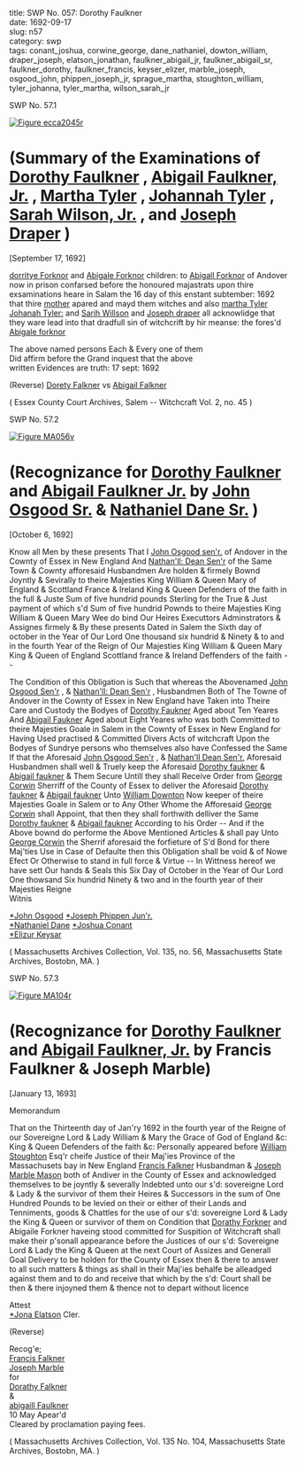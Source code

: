 title: SWP No. 057: Dorothy Faulkner  
date: 1692-09-17  
slug: n57  
category: swp  
tags: conant_joshua, corwine_george, dane_nathaniel, dowton_william, draper_joseph, elatson_jonathan, faulkner_abigail_jr, faulkner_abigail_sr, faulkner_dorothy, faulkner_francis, keyser_elizer, marble_joseph, osgood_john, phippen_joseph_jr, sprague_martha, stoughton_william, tyler_johanna, tyler_martha, wilson_sarah_jr


<div markdown class="doc" id="n57.1">

<div class="doc_id">SWP No. 57.1</div>


<span markdown class="figure">[![Figure ecca2045r](archives/ecca/thumb/ecca2045r.jpg)](archives/ecca/large/ecca2045r.jpg)</span>

# (Summary of the Examinations of [Dorothy Faulkner](/tag/faulkner_dorothy.html) , [Abigail Faulkner, Jr.](/tag/faulkner_abigail_jr.html) , [Martha Tyler](/tag/tyler_martha.html) , [Johannah Tyler](/tag/tyler_johanna.html) , [Sarah Wilson, Jr.](/tag/wilson_sarah_jr.html) , and [Joseph Draper](/tag/draper_joseph.html) )

[September 17, 1692]

[dorritye Forknor](/tag/faulkner_dorothy.html) and [Abigale Forknor](/tag/faulkner_abigail_jr.html) children: to [Abigall Forknor](/tag/faulkner_abigail_sr.html) of Andover now in prison confarsed before the honoured majastrats upon thire exsaminations heare in Salam the 16 day of this enstant subtember: 1692 that thire [mother](/tag/faulkner_abigail_sr.html) apared and mayd them witches and also [martha Tyler](/tag/sprague_martha.html) [Johanah Tyler:](/tag/tyler_johanna.html) and [Sarih Willson](/tag/wilson_sarah_jr.html) and [Joseph draper](/tag/draper_joseph.html) all acknowlidge that they ware lead into that dradfull sin of witchcrift by hir meanse: the fores'd [Abigale forknor](/tag/faulkner_abigail_sr.html)

The above named persons Each & Every one of them  
Did affirm before the Grand inquest that the above  
written Evidences are truth: 17 sept: 1692 

(Reverse) [Dorety Falkner](/tag/faulkner_dorothy.html) vs [Abigail Falkner](/tag/faulkner_abigail_sr.html) 

( Essex County Court Archives, Salem -- Witchcraft Vol. 2, no. 45 )

</div>



<div markdown class="doc" id="n57.2">

<div class="doc_id">SWP No. 57.2</div>


<span markdown class="figure">[![Figure MA056v](archives/MA135/small/MA056v.jpg)](archives/MA135/large/MA056v.jpg)</span>

# (Recognizance for [Dorothy Faulkner](/tag/faulkner_dorothy.html) and [Abigail Faulkner Jr.](/tag/faulkner_abigail_jr.html) by [John Osgood Sr.](/tag/osgood_john.html) & [Nathaniel Dane Sr.](/tag/dane_nathaniel.html) )

[October 6, 1692]

Know all Men by these presents That I [John Osgood sen'r.](/tag/osgood_john.html) of Andover in the Cownty of Essex in New England And [Nathan'll: Dean Sen'r](/tag/dane_nathaniel.html) of the Same Town & Cownty afforesaid Husbandmen Are holden & firmely Bownd Joyntly & Sevirally to theire Majesties King William & Queen Mary  of England & Scottland France & Ireland King & Queen Defenders of the faith in the full & Juste Sum of five hundrid pounds Sterling for the True & Just payment of which s'd Sum of five hundrid Pownds to theire Majesties King William & Queen Mary  Wee do bind Our Heires Executtors Adminstrators & Assignes firmely & By these presents Dated in Salem  the Sixth day of october in the Year of Our Lord One thousand six hundrid & Ninety & to and in the fourth Year of the Reign of Our Majesties King William & Queen Mary  King & Queen of England Scottland france & Ireland Deffenders of the faith --

The Condition of this Obligation is Such that whereas the Abovenamed [John Osgood Sen'r](/tag/osgood_john.html) , & [Nathan'll: Dean Sen'r](/tag/dane_nathaniel.html) , Husbandmen Both of The Towne of Andover in the Cownty of Essex in New England have Taken into Theire Care and Custody the Bodyes of [Dorothy Faukner](/tag/faulkner_dorothy.html) Aged about Ten Yeares And [Abigail Faukner](/tag/faulkner_abigail_jr.html) Aged about Eight Yeares who was both Committed to theire Majesties Goale in Salem in the Cownty of Essex in New England for Having Used practised & Committed Divers Acts of witchcraft Upon the Bodyes of Sundrye persons who themselves also have Confessed the Same If that the Aforesaid [John Osgood Sen'r](/tag/osgood_john.html) , & [Nathan'll Dean Sen'r.](/tag/dane_nathaniel.html) Aforesaid Husbandmen shall well & Truely keep the Aforesaid [Dorothy faukner](/tag/faulkner_dorothy.html) & [Abigail faukner](/tag/faulkner_abigail_jr.html) & Them Secure Untill they shall Receive Order from [George Corwin](/tag/corwine_george.html) Sherriff of the County of Essex to deliver the Aforesaid [Dorothy faukner](/tag/faulkner_dorothy.html) & [Abigail faukner](/tag/faulkner_abigail_jr.html) Unto [William Downton](/tag/dowton_william.html) Now keeper of theire Majesties Goale in Salem or to Any Other Whome the Afforesaid [George Corwin](/tag/corwine_george.html) shall Appoint, that then they shall forthwith delliver the Same [Dorothy faukner](/tag/faulkner_dorothy.html) & [Abigail faukner](/tag/faulkner_abigail_jr.html) According to his Order -- And if the Above bownd do performe the Above Mentioned Articles & shall pay Unto [George Corwin](/tag/corwine_george.html) the Sherrif aforesaid the forfieture of S'd Bond for there Maj'ties Use in Case of Defaulte then this Obligation shall be void & of Nowe Efect Or Otherwise to stand in full force & Virtue -- In Wittness hereof we have sett Our hands & Seals this Six Day of October in the Year of Our Lord One thowsand Six hundrid Ninety & two and in the fourth year of their Majesties Reigne  
Witnis 

[*John Osgood](/tag/osgood_john.html)                      [*Joseph Phippen Jun'r.](/tag/phippen_joseph_jr.html)  
[*Nathaniel Dane](/tag/dane_nathaniel.html)                       [*Joshua Conant](/tag/conant_joshua.html)  
[*Elizur Keysar](/tag/keyser_elizer.html)

( Massachusetts Archives Collection, Vol. 135, no. 56, Massachusetts State Archives, Bostobn, MA. )

</div>



<div markdown class="doc" id="n57.3">

<div class="doc_id">SWP No. 57.3</div>


<span markdown class="figure">[![Figure MA104r](archives/MA135/small/MA104r.jpg)](archives/MA135/large/MA104r.jpg)</span>

# (Recognizance for [Dorothy Faulkner](/tag/faulkner_dorothy.html) and [Abigail Faulkner, Jr.](/tag/faulkner_abigail_jr.html) by Francis Faulkner & Joseph Marble)

[January 13, 1693]

Memorandum 

That on the Thirteenth day of Jan'ry 1692 in the fourth year of the Reigne of our Sovereigne Lord & Lady William & Mary the Grace of God of England &c: King & Queen Defenders of the faith &c: Personally appeared before [William Stoughton](/tag/stoughton_william.html) Esq'r cheife Justice of their Maj'ies  Province of the Massachusets bay in New England [Francis Falkner](/tag/faulkner_francis.html) Husbandman & [Joseph Marble Mason](/tag/marble_joseph.html) both of Andiver in the County of Essex and acknowledged themselves to be joyntly & severally Indebted unto our s'd: sovereigne Lord & Lady & the survivor of them their Heires & Successors in the sum of One Hundred Pounds to be levied on their or either of their Lands and Tenniments, goods & Chattles for the use of our s'd: sovereigne Lord & Lady the King & Queen or survivor of them on Condition that [Dorathy Forkner](/tag/faulkner_dorothy.html) and Abigaile Forkner haveing stood committed for Suspition of Witchcraft shall make their p'sonall appearance before the Justices of our s'd: Sovereigne Lord & Lady the King & Queen at the next Court of Assizes and Generall Goal Delivery to be holden for the County of Essex then & there to answer to all such matters & things as shall in their Maj'ies behalfe be alleadged against them and to do and receive that which by the s'd: Court shall be then & there injoyned them & thence not to depart without licence

Attest  
[*Jona Elatson](/tag/elatson_jonathan.html) Cler.

(Reverse) 

Recog'e;  
[Francis Falkner](/tag/faulkner_francis.html)  
[Joseph Marble](/tag/marble_joseph.html)  
for  
[Dorathy Falkner](/tag/faulkner_dorothy.html)  
&  
[abigaill Faulkner](/tag/faulkner_abigail_jr.html)  
10 May Apear'd  
Cleared by proclamation paying fees.

( Massachusetts  Archives Collection, Vol. 135 No. 104, Massachusetts State Archives, Bostobn, MA. )


</div>
